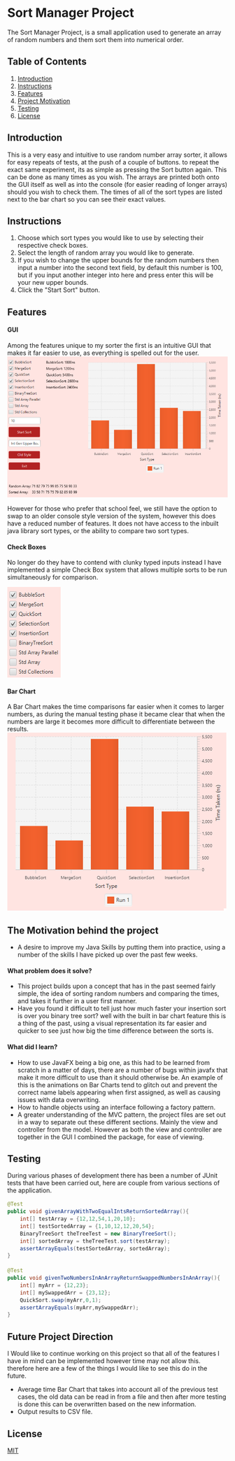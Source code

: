 # Sort Manager Project

The Sort Manager Project, is a small application used to generate an array of random numbers and them sort them into numerical order.
## Table of Contents
1. [Introduction](#intro)
2. [Instructions](#instructions)
2. [Features](#features)
3. [Project Motivation](#project)
4. [Testing](#testing)
5. [License](#license)

## Introduction <a name="intro"><a/>
This is a very easy and intuitive to use random number array sorter, it allows for easy repeats of tests, at the push of a couple of buttons. to repeat the exact same experiment, its as simple as pressing the Sort button again. This can be done as many times as you wish. The arrays are printed both onto the GUI itself as well as into the console (for easier reading of longer arrays) should you wish to check them. The times of all of the sort types are listed next to the bar chart so you can see their exact values.
## Instructions<a name="instructions"><a/>
1. Choose which sort types you would like to use by selecting their respective check boxes.
2. Select the length of random array you would like to generate.
3. If you wish to change the upper bounds for the random numbers then input a number into the second text field, by default this number is 100, but if you input another integer into here and press enter this will be your new upper bounds.
4. Click the "Start Sort" button.

## Features <a name="features"><a/>

#### GUI
Among the features unique to my sorter the first is an intuitive GUI that makes it far easier to use, as everything is spelled out for the user. ![GUI](gui.png)

However for those who prefer that school feel, we still have the option to swap to an older console style version of the system, however this does have a reduced number of features. It does not have access to the inbuilt java library sort types, or the ability to compare two sort types.
#### Check Boxes
No longer do they have to contend with clunky typed inputs instead I have implemented a simple Check Box system that allows multiple sorts to be run simultaneously for comparison.

![checkboxes](Checkboxes.png)
#### Bar Chart
A Bar Chart makes the time comparisons far easier when it comes to larger numbers, as during the manual testing phase it became clear that when the numbers are large it becomes more difficult to differentiate between the results. ![barchart](barchart.png)

## The Motivation behind the project <a name="project"><a/>
- A desire to improve my Java Skills by putting them into practice, using a number of the skills I have picked up over the past few weeks.

#### What problem does it solve?
- This project builds upon a concept that has in the past seemed fairly simple, the idea of sorting random numbers and comparing the times, and takes it further in a user first manner.
- Have you found it difficult to tell just how much faster your insertion sort is over you binary tree sort? well with the built in bar chart feature this is a thing of the past, using a visual representation its far easier and quicker to see just how big the time difference between the sorts is.

#### What did I learn?
- How to use JavaFX being a big one, as this had to be learned from scratch in a matter of days, there are a number of bugs within javafx that make it more difficult to use than it should otherwise be. An example of this is the animations on Bar Charts tend to glitch out and prevent the correct name labels appearing when first assigned, as well as causing issues with data overwriting.
- How to handle objects using an interface following a factory pattern.
- A greater understanding of the MVC pattern, the project files are set out in a way to separate out these different sections. Mainly the view and controller from the model. However as both the view and controller are together in the GUI I combined the package, for ease of viewing.


## Testing <a name="testing"><a/>

During various phases of development there has been a number of JUnit tests that have been carried out, here are couple from various sections of the application.

```java
@Test
public void givenArrayWithTwoEqualIntsReturnSortedArray(){
    int[] testArray = {12,12,54,1,20,10};
    int[] testSortedArray = {1,10,12,12,20,54};
    BinaryTreeSort theTreeTest = new BinaryTreeSort();
    int[] sortedArray = theTreeTest.sort(testArray);
    assertArrayEquals(testSortedArray, sortedArray);
}

@Test
public void givenTwoNumbersInAnArrayReturnSwappedNumbersInAnArray(){
    int[] myArr = {12,23};
    int[] mySwappedArr = {23,12};
    QuickSort.swap(myArr,0,1);
    assertArrayEquals(myArr,mySwappedArr);
}
```


## Future Project Direction <a name="future"><a/>
I Would like to continue working on this project so that all of the features I have in mind can be implemented however time may not allow this. therefore here are a few of the things I would like to see this do in the future.
- Average time Bar Chart that takes into account all of the previous test cases, the old data can be read in from a file and then after more testing is done this can be overwritten based on the new information.
- Output results to CSV file.


## License <a name="license"><a/>
[MIT](https://choosealicense.com/licenses/mit/)
